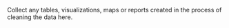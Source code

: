Collect any tables, visualizations, maps or reports created in the process of cleaning the data here.
